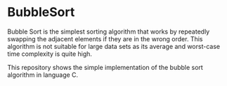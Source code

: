 # BubbleSort
Bubble Sort is the simplest sorting algorithm that works by repeatedly swapping the adjacent elements if they are in the wrong order. This algorithm is not suitable for large data sets as its average and worst-case time complexity is quite high.

This repository shows the simple implementation of the bubble sort algorithm in language C. 


